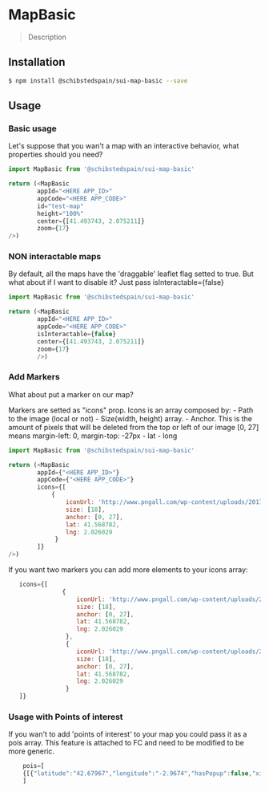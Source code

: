 # MapBasic

> Description

<!-- ![](./assets/preview.png) -->

## Installation

```sh
$ npm install @schibstedspain/sui-map-basic --save
```

## Usage

### Basic usage
Let's suppose that you wan't a map with an interactive behavior, what properties should you need?

```js
import MapBasic from '@schibstedspain/sui-map-basic'

return (<MapBasic
        appId="<HERE APP_ID>"
        appCode="<HERE APP_CODE>"
        id="test-map"
        height="100%"
        center={[41.493743, 2.075211]}
        zoom={17}
/>)
```

### NON interactable maps

By default, all the maps have the 'draggable' leaflet flag setted to true. But what about if I want to disable it? Just pass isInteractable={false}

```js
import MapBasic from '@schibstedspain/sui-map-basic'

return (<MapBasic
        appId="<HERE APP_ID>"
        appCode="<HERE APP_CODE>"
        isInteractable={false}
        center={[41.493743, 2.075211]}
        zoom={17}
        />)
```

### Add Markers

What about put a marker on our map?

Markers are setted as "icons" prop. Icons is an array composed by:
    - Path to the image (local or not)
    - Size(width, height) array.
    - Anchor. This is the amount of pixels that will be deleted from the top or left of our image [0, 27] means margin-left: 0, margin-top: -27px
    - lat
    - long

```js
import MapBasic from '@schibstedspain/sui-map-basic'

return (<MapBasic
        appId={"<HERE APP_ID>"}
        appCode={"<HERE APP_CODE>"}
        icons={[
            {
                iconUrl: 'http://www.pngall.com/wp-content/uploads/2017/05/Map-Marker-PNG-Pic.png',
                size: [18],
                anchor: [0, 27],
                lat: 41.568782,
                lng: 2.026029
             }
        ]}
/>)
```

If you want two markers you can add more elements to your icons array:

```js
   icons={[
               {
                   iconUrl: 'http://www.pngall.com/wp-content/uploads/2017/05/Map-Marker-PNG-Pic.png',
                   size: [18],
                   anchor: [0, 27],
                   lat: 41.568782,
                   lng: 2.026029
                },
                {
                   iconUrl: 'http://www.pngall.com/wp-content/uploads/2017/05/Map-Marker-PNG-Pic.png',
                   size: [18],
                   anchor: [0, 27],
                   lat: 41.568782,
                   lng: 2.026029
                }
   ]}
```

### Usage with Points of interest

If you wan't to add 'points of interest' to your map you could pass it as a pois array. This feature is attached to FC and need to be modified to be more generic.

```js
    pois=[
    {[{"latitude":"42.67967","longitude":"-2.9674","hasPopup":false,"xitiTag":false,"propertyInfo":{"IsFavorite":false,"IsFullAddressVisible":false,"purchaseTypeId":2,"bti":0,"contact":"","highlighted":"false","on":0,"price":"","promotionId":"0","propertyId":"144830788"},"markerType":0,"isSelected":false,"Id":"144830788"}]}
    ]
```